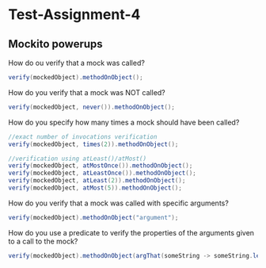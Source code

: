 # Test-Assignment-4

## Mockito powerups

How do ou verify that a mock was called?
```java
verify(mockedObject).methodOnObject();
```

How do you verify that a mock was NOT called?
```java
verify(mockedObject, never()).methodOnObject();
```

How do you specify how many times a mock should have been called?
```java
//exact number of invocations verification
verify(mockedObject, times(2)).methodOnObject();

//verification using atLeast()/atMost()
verify(mockedObject, atMostOnce()).methodOnObject();
verify(mockedObject, atLeastOnce()).methodOnObject();
verify(mockedObject, atLeast(2)).methodOnObject();
verify(mockedObject, atMost(5)).methodOnObject();
```

How do you verify that a mock was called with specific arguments?
```java
verify(mockedObject).methodOnObject("argument");
```

How do you use a predicate to verify the properties of the arguments given to a call to the mock?
```java
verify(mockedObject).methodOnObject(argThat(someString -> someString.length() > 5));
```